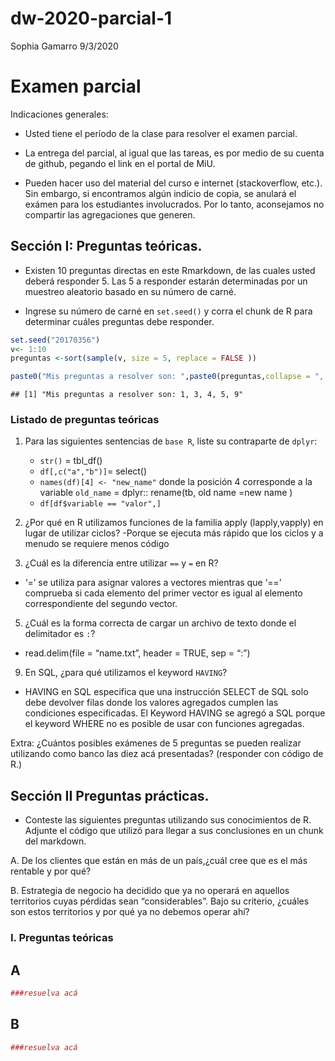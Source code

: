 dw-2020-parcial-1
================
Sophia Gamarro
9/3/2020

# Examen parcial

Indicaciones generales:

  - Usted tiene el período de la clase para resolver el examen parcial.

  - La entrega del parcial, al igual que las tareas, es por medio de su
    cuenta de github, pegando el link en el portal de MiU.

  - Pueden hacer uso del material del curso e internet (stackoverflow,
    etc.). Sin embargo, si encontramos algún indicio de copia, se
    anulará el exámen para los estudiantes involucrados. Por lo tanto,
    aconsejamos no compartir las agregaciones que generen.

## Sección I: Preguntas teóricas.

  - Existen 10 preguntas directas en este Rmarkdown, de las cuales usted
    deberá responder 5. Las 5 a responder estarán determinadas por un
    muestreo aleatorio basado en su número de carné.

  - Ingrese su número de carné en `set.seed()` y corra el chunk de R
    para determinar cuáles preguntas debe responder.

<!-- end list -->

``` r
set.seed("20170356") 
v<- 1:10
preguntas <-sort(sample(v, size = 5, replace = FALSE ))

paste0("Mis preguntas a resolver son: ",paste0(preguntas,collapse = ", "))
```

    ## [1] "Mis preguntas a resolver son: 1, 3, 4, 5, 9"

### Listado de preguntas teóricas

1.  Para las siguientes sentencias de `base R`, liste su contraparte de
    `dplyr`:
    
      - `str()` = tbl\_df()
      - `df[,c("a","b")]`= select()
      - `names(df)[4] <- "new_name"` donde la posición 4 corresponde a
        la variable `old_name` = dplyr:: rename(tb, old name =new name )
      - `df[df$variable == "valor",]`

2.  ¿Por qué en R utilizamos funciones de la familia apply
    (lapply,vapply) en lugar de utilizar ciclos? -Porque se ejecuta más
    rápido que los ciclos y a menudo se requiere menos código

3.  ¿Cuál es la diferencia entre utilizar `==` y `=` en R?

<!-- end list -->

  - ‘=’ se utiliza para asignar valores a vectores mientras que ‘==’
    comprueba si cada elemento del primer vector es igual al elemento
    correspondiente del segundo vector.

<!-- end list -->

5.  ¿Cuál es la forma correcta de cargar un archivo de texto donde el
    delimitador es `:`?

<!-- end list -->

  - read.delim(file = “name.txt”, header = TRUE, sep = “:”)

<!-- end list -->

9.  En SQL, ¿para qué utilizamos el keyword `HAVING`?

<!-- end list -->

  - HAVING en SQL especifica que una instrucción SELECT de SQL solo debe
    devolver filas donde los valores agregados cumplen las condiciones
    especificadas. El Keyword HAVING se agregó a SQL porque el keyword
    WHERE no es posible de usar con funciones agregadas.

Extra: ¿Cuántos posibles exámenes de 5 preguntas se pueden realizar
utilizando como banco las diez acá presentadas? (responder con código de
R.)

## Sección II Preguntas prácticas.

  - Conteste las siguientes preguntas utilizando sus conocimientos de R.
    Adjunte el código que utilizó para llegar a sus conclusiones en un
    chunk del markdown.

A. De los clientes que están en más de un país,¿cuál cree que es el más
rentable y por qué?

B. Estrategia de negocio ha decidido que ya no operará en aquellos
territorios cuyas pérdidas sean “considerables”. Bajo su criterio,
¿cuáles son estos territorios y por qué ya no debemos operar ahí?

### I. Preguntas teóricas

## A

``` r
###resuelva acá
```

## B

``` r
###resuelva acá
```

